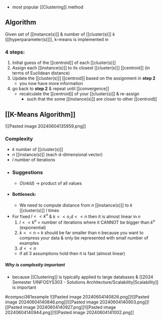 - most popular [[Clustering]] method
## Algorithm
Given set of [[instance(s)]] & number of [[cluster(s)]] $k$ ([[hyperparameter(s)]]), k-means is implemented in 
### 4 steps:
1. Initial guess of the [[centroid]] of each [[cluster(s)]]
2. Assign each [[instance(s)]] to its closest [[cluster(s)]] [[centroid]] (in terms of Euclidean distance)
3. Update the [[cluster(s)]] [[centroid]] based on the assignment in **step 2**
	- you now have more information
4. go back to **step 2** & repeat until [[convergence]]
	- recalculate the [[centroid]] of your [[cluster(s)]] & re-assign
		- such that the some [[instance(s)]] are closer to other [[centroid]]
## [[K-Means Algorithm]]
![[Pasted image 20240604135959.png]]
### Complexity
- $k$ number of [[cluster(s)]]
- $n$ [[instance(s)]] (each d-dimensional vector)
- $l$ number of iterations
- ### Suggestions
	- $O(nkld)$ $\rightarrow$ product of all values
- #### Bottleneck:
	- We need to compute distance from $n$ [[instance(s)]] to $k$ [[cluster(s)]] $l$ times
- For fixed $l<<k^n$ & $k<<n$,$d<<n$ then it is almost linear in $n$
	1. $l<<k^n$ = number of iterations where it CANNOT be bigger than $k^n$ (exponential)
	2. $k<<n$ = k should be far smaller than n because you want to compress your data & only be represented with small number of examples
	3. $d<<n$
	- if all 3 assumptions hold then it is fast (almost linear)
##### Why is complexity important
- because [[Clustering]] is typically applied to large databases & [[2024 Semester 1/INFOSYS303 - Solutions Architecture/Scalability|Scalability]] is important

#compsci361example ![[Pasted image 20240604140826.png]]![[Pasted image 20240604140846.png]]![[Pasted image 20240604140903.png]]![[Pasted image 20240604140927.png]]![[Pasted image 20240604140944.png]]![[Pasted image 20240604141002.png]]